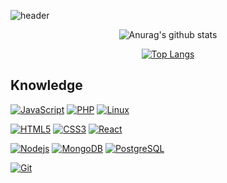 ![header](https://capsule-render.vercel.app/api?type=wave&color=66ccff&animation=twinkling&height=180&text=Welcome)

<div align = center>

![Anurag's github stats](https://github-readme-stats.vercel.app/api?username=yongsoocho&show_icons=true&theme=gradient&include_all_commits=true)

</div>

<div align = center>
  
[![Top Langs](https://github-readme-stats.vercel.app/api/top-langs/?username=yongsoocho&layout=compact)](https://github.com/anuraghazra/github-readme-stats)

</div>

## Knowledge
[![JavaScript](https://img.shields.io/badge/-JavaScript-black?style=flat-square&logo=javascript&link=https://github.com/carlosstenzel/)](https://github.com/carlosstenzel/)
[![PHP](https://img.shields.io/badge/-PHP-1572B6?style=flat-square&logo=php&link=https://github.com/carlosstenzel/)](https://github.com/carlosstenzel/)
[![Linux](https://img.shields.io/badge/-Linux-E34F26?style=flat-square&logo=linux&logoColor=white&link=https://github.com/carlosstenzel/)](https://github.com/carlosstenzel/)

[![HTML5](https://img.shields.io/badge/-HTML5-E34F26?style=flat-square&logo=html5&logoColor=white&link=https://github.com/carlosstenzel/)](https://github.com/carlosstenzel/)
[![CSS3](https://img.shields.io/badge/-CSS3-1572B6?style=flat-square&logo=css3&link=https://github.com/carlosstenzel/)](https://github.com/carlosstenzel/)
[![React](https://img.shields.io/badge/-React-black?style=flat-square&logo=react&link=https://github.com/carlosstenzel/)](https://github.com/carlosstenzel/)

[![Nodejs](https://img.shields.io/badge/-Nodejs-black?style=flat-square&logo=Node.js&link=https://github.com/carlosstenzel/)](https://github.com/carlosstenzel/)
[![MongoDB](https://img.shields.io/badge/-MongoDB-black?style=flat-square&logo=mongodb&link=https://github.com/carlosstenzel/)](https://github.com/carlosstenzel/)
[![PostgreSQL](https://img.shields.io/badge/-PostgreSQL-336791?style=flat-square&logo=postgresql&link=https://github.com/carlosstenzel/)](https://github.com/carlosstenzel/)

[![Git](https://img.shields.io/badge/-Git-black?style=flat-square&logo=git&link=https://github.com/carlosstenzel/)](https://github.com/carlosstenzel/)
